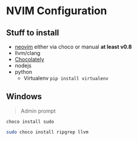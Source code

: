 # NVIM Configuration

## Stuff to install

- [neovim](https://github.com/neovim/neovim) either via choco or manual **at least v0.8**
- llvm/clang
- [Chocolately](https://chocolatey.org/install)
- nodejs
- python
  - Virtualenv `pip install virtualenv`

## Windows

> Admin prompt

```
choco install sudo
```

```bash
sudo choco install ripgrep llvm
```
